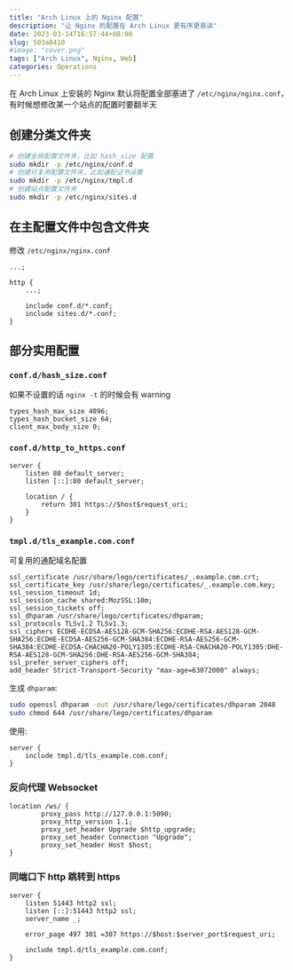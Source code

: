 ```yaml
---
title: "Arch Linux 上的 Nginx 配置"
description: "让 Nginx 的配置在 Arch Linux 更有序更易读"
date: 2023-03-14T16:57:44+08:00
slug: 503a8410
#image: "cover.png"
tags: ["Arch Linux", Nginx, Web]
categories: Operations
---
```


在 Arch Linux 上安装的 Nginx 默认将配置全部塞进了 `/etc/nginx/nginx.conf`，有时候想修改某一个站点的配置时要翻半天

## 创建分类文件夹

```bash
# 创建全局配置文件夹，比如 hash_size 配置
sudo mkdir -p /etc/nginx/conf.d
# 创建可复用配置文件夹，比如通配证书设置
sudo mkdir -p /etc/nginx/tmpl.d
# 创建站点配置文件夹
sudo mkdir -p /etc/nginx/sites.d
```

## 在主配置文件中包含文件夹

修改 `/etc/nginx/nginx.conf`


```nginx
...;

http {
    ...;

    include conf.d/*.conf;
    include sites.d/*.conf;
}
```

## 部分实用配置

### `conf.d/hash_size.conf`

如果不设置的话 `nginx -t` 的时候会有 warning

```nginx
types_hash_max_size 4096;
types_hash_bucket_size 64;
client_max_body_size 0;
```

### `conf.d/http_to_https.conf`

```nginx
server {
    listen 80 default_server;
    listen [::]:80 default_server;

    location / {
        return 301 https://$host$request_uri;
    }
}
```

### `tmpl.d/tls_example.com.conf`

可复用的通配域名配置

```nginx
ssl_certificate /usr/share/lego/certificates/_.example.com.crt;
ssl_certificate_key /usr/share/lego/certificates/_.example.com.key;
ssl_session_timeout 1d;
ssl_session_cache shared:MozSSL:10m;
ssl_session_tickets off;
ssl_dhparam /usr/share/lego/certificates/dhparam;
ssl_protocols TLSv1.2 TLSv1.3;
ssl_ciphers ECDHE-ECDSA-AES128-GCM-SHA256:ECDHE-RSA-AES128-GCM-SHA256:ECDHE-ECDSA-AES256-GCM-SHA384:ECDHE-RSA-AES256-GCM-SHA384:ECDHE-ECDSA-CHACHA20-POLY1305:ECDHE-RSA-CHACHA20-POLY1305:DHE-RSA-AES128-GCM-SHA256:DHE-RSA-AES256-GCM-SHA384;
ssl_prefer_server_ciphers off;
add_header Strict-Transport-Security "max-age=63072000" always;
```

生成 `dhparam`:

```bash
sudo openssl dhparam -out /usr/share/lego/certificates/dhparam 2048
sudo chmod 644 /usr/share/lego/certificates/dhparam
```

使用:

```nginx
server {
    include tmpl.d/tls_example.com.conf;
}
```

### 反向代理 Websocket

```nginx
location /ws/ {
        proxy_pass http://127.0.0.1:5090;
        proxy_http_version 1.1;
        proxy_set_header Upgrade $http_upgrade;
        proxy_set_header Connection "Upgrade";
        proxy_set_header Host $host;
}
```

### 同端口下 http 跳转到 https


```nginx
server {
    listen 51443 http2 ssl;
    listen [::]:51443 http2 ssl;
    server_name _;

    error_page 497 301 =307 https://$host:$server_port$request_uri;

    include tmpl.d/tls_example.com.conf;
}
```